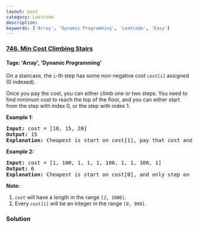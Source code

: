 ```yaml
---
layout: post
category: Leetcode
description: 
keywords: ['Array', 'Dynamic Programming', 'Leetcode', 'Easy']
---
```

### [746. Min Cost Climbing Stairs](https://leetcode.com/problems/min-cost-climbing-stairs)

#### Tags: 'Array', 'Dynamic Programming'

<div class="content__u3I1 question-content__JfgR"><div><p>
On a staircase, the <code>i</code>-th step has some non-negative cost <code>cost[i]</code> assigned (0 indexed).
</p><p>
Once you pay the cost, you can either climb one or two steps. You need to find minimum cost to reach the top of the floor, and you can either start from the step with index 0, or the step with index 1.
</p>
<p><b>Example 1:</b><br/>
</p><pre><b>Input:</b> cost = [10, 15, 20]
<b>Output:</b> 15
<b>Explanation:</b> Cheapest is start on cost[1], pay that cost and go to the top.
</pre>
<p></p>
<p><b>Example 2:</b><br/>
</p><pre><b>Input:</b> cost = [1, 100, 1, 1, 1, 100, 1, 1, 100, 1]
<b>Output:</b> 6
<b>Explanation:</b> Cheapest is start on cost[0], and only step on 1s, skipping cost[3].
</pre>
<p></p>
<p><b>Note:</b><br/>
</p><ol>
<li><code>cost</code> will have a length in the range <code>[2, 1000]</code>.</li>
<li>Every <code>cost[i]</code> will be an integer in the range <code>[0, 999]</code>.</li>
</ol>
<p></p></div></div>

### Solution
